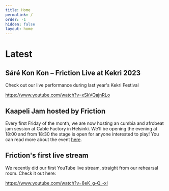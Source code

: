 ```yaml
---
title: Home
permalink: /
order: -1
hidden: false
layout: home
---
```

# Latest

## Sáré Kon Kon – Friction Live at Kekri 2023

Check out our live performance during last year's Kekri Festival

https://www.youtube.com/watch?v=xSkVQajnRLo

## Kaapeli Jam hosted by Friction

Every first Friday of the month, we are now hosting an cumbia and afrobeat jam session at Cable Factory in Helsinki. We'll be opening the evening at 18:00 and from 18:30 the stage is open for anyone interested to play! You can read more about the event [here](https://cle-ment.github.io/friction-helsinki-website/jams/).

## Friction's first live stream

We recently did our first YouTube live stream, straight from our rehearsal room. Check it out here: 

https://www.youtube.com/watch?v=8eK_g-Q_-xI
